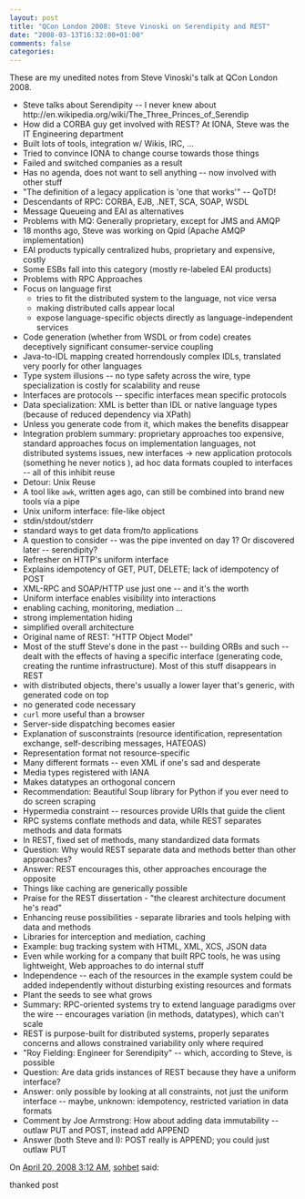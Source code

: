 ```yaml
---
layout: post
title: "QCon London 2008: Steve Vinoski on Serendipity and REST"
date: "2008-03-13T16:32:00+01:00"
comments: false
categories: 
---
```


<p>These are my unedited notes from Steve Vinoski's talk at QCon London 2008.</p>

<ul>
<li>Steve talks about Serendipity -- I never knew about http://en.wikipedia.org/wiki/The_Three_Princes_of_Serendip</li>
<li>How did a CORBA guy get involved with REST? At IONA, Steve was the IT Engineering department</li>
<li>Built lots of tools, integration w/ Wikis, IRC, ...</li>
<li>Tried to convince IONA to change course towards those things</li>
<li>Failed and switched companies as a result</li>
<li>Has no agenda, does not want to sell anything -- now involved with other stuff</li>
<li>"The definition of a legacy application is 'one that works'" -- QoTD!</li>
<li>Descendants of RPC: CORBA, EJB, .NET, SCA, SOAP, WSDL</li>
<li>Message Queueing and EAI as alternatives</li>
<li>Problems with MQ: Generally proprietary, except for JMS and AMQP</li>
<li>18 months ago, Steve was working on Qpid (Apache AMQP implementation)</li>
<li>EAI products typically centralized hubs, proprietary and expensive, costly</li>
<li>Some ESBs fall into this category (mostly re-labeled EAI products)</li>
<li>Problems with RPC Approaches</li>
<li>Focus on language first
<ul>
<li>tries to fit the distributed system to the language, not vice versa</li>
<li>making distributed calls appear local</li>
<li>expose language-specific objects directly as language-independent services</li>
</ul></li>
<li>Code generation (whether from WSDL or from code) creates deceptively significant consumer-service coupling</li>
<li>Java-to-IDL mapping created horrendously complex IDLs, translated very poorly for other languages</li>
<li>Type system illusions -- no type safety across the wire, type specialization is costly for scalability and reuse</li>
<li>Interfaces are protocols -- specific interfaces mean specific protocols</li>
<li>Data specialization: XML is better than IDL or native language types (because of reduced dependency via XPath)</li>
<li>Unless you generate code from it, which makes the benefits disappear</li>
<li>Integration problem summary: proprietary approaches too expensive, standard approaches focus on implementation languages, not distributed systems issues, new interfaces -> new application protocols (something he never notics ), ad hoc data formats coupled to interfaces -- all of this inhibit reuse</li>
<li>Detour: Unix Reuse</li>
<li>A tool like <code>awk</code>, written ages ago, can still be combined into brand new tools via a pipe</li>
<li>Unix uniform interface: file-like object</li>
<li>stdin/stdout/stderr</li>
<li>standard ways to get data from/to applications</li>
<li>A question to consider -- was the pipe invented on day 1? Or discovered later -- serendipity?</li>
<li>Refresher on HTTP's uniform interface</li>
<li>Explains idempotency of GET, PUT, DELETE; lack of idempotency of POST</li>
<li>XML-RPC and SOAP/HTTP use just one -- and it's the worth</li>
<li>Uniform interface enables visibility into interactions</li>
<li>enabling caching, monitoring, mediation ...</li>
<li>strong implementation hiding</li>
<li>simplified overall architecture</li>
<li>Original name of REST: "HTTP Object Model"</li>
<li>Most of the stuff Steve's done in the past -- building ORBs and such -- dealt with the effects of having a specific interface (generating code, creating the runtime infrastructure). Most of this stuff disappears in REST</li>
<li>with distributed objects, there's usually a lower layer that's generic, with generated code on top</li>
<li>no generated code necessary</li>
<li><code>curl</code> more useful than a browser </li>
<li>Server-side dispatching becomes easier</li>
<li>Explanation of susconstraints (resource identification, representation exchange, self-describing messages, HATEOAS)</li>
<li>Representation format not resource-specific </li>
<li>Many different formats -- even XML if one's sad and desperate</li>
<li>Media types registered with IANA</li>
<li>Makes datatypes an orthogonal concern</li>
<li>Recommendation: Beautiful Soup library for Python if you ever need to do screen scraping</li>
<li>Hypermedia constraint -- resources provide URIs that guide the client</li>
<li>RPC systems conflate methods and data, while REST separates methods and data formats </li>
<li>In REST, fixed set of methods, many standardized data formats</li>
<li>Question: Why would REST separate data and methods better than other approaches?</li>
<li>Answer: REST encourages this, other approaches encourage the opposite</li>
<li>Things like caching are generically possible</li>
<li>Praise for the REST dissertation - "the clearest architecture document he's read"</li>
<li>Enhancing reuse possibilities - separate libraries and tools helping with data and methods</li>
<li>Libraries for interception and mediation, caching </li>
<li>Example: bug tracking system with HTML, XML, XCS, JSON data</li>
<li>Even while working for a company that built RPC tools, he was using lightweight, Web approaches to do internal stuff</li>
<li>Independence -- each of the resources in the example system could be added independently without disturbing existing resources and formats</li>
<li>Plant the seeds to see what grows</li>
<li>Summary: RPC-oriented systems try to extend language paradigms over the wire -- encourages variation (in methods, datatypes), which can't scale</li>
<li>REST is purpose-built for distributed systems, properly separates concerns and allows constrained variability only where required</li>
<li>"Roy Fielding: Engineer for Serendipity" -- which, according to Steve, is possible</li>
<li>Question: Are data grids instances of REST because they have a uniform interface?</li>
<li>Answer: only possible by looking at all constraints, not just the uniform interface -- maybe, unknown: idempotency, restricted variation in data formats</li>
<li>Comment by Joe Armstrong: How about adding data immutability -- outlaw PUT and POST, instead add APPEND</li>
<li>Answer (both Steve and I): POST really is APPEND; you could just outlaw PUT</li>
</ul>

<section class="comments">



<div class="comment" id="comment-1684">
On <a href="#comment-1684" title="Permalink to this comment">April 20, 2008  3:12 AM</a>, <a href="http://www.sohbetim.gen.tr" title="http://www.sohbetim.gen.tr" rel="nofollow">sohbet</a>
said:
<p>thanked post</p>


</section>

